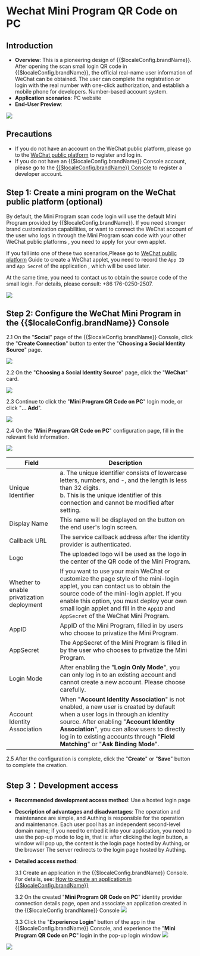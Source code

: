 # Wechat Mini Program QR Code on PC

<LastUpdated />

## Introduction

- **Overview**: This is a pioneering design of {{$localeConfig.brandName}}. After opening the scan small login QR code in {{$localeConfig.brandName}}, the official real-name user information of WeChat can be obtained. The user can complete the registration or login with the real number with one-click authorization, and establish a mobile phone for developers. Number-based account system.
- **Application scenarios**: PC website
- **End-User Preview**:

![](./images/login.jpg)

## Precautions

- If you do not have an account on the WeChat public platform, please go to the [WeChat public platform](https://mp.weixin.qq.com/wxopen/waregister?action=step1) to register and log in.
- If you do not have an {{$localeConfig.brandName}} Console account, please go to the [{{$localeConfig.brandName}} Console](https://authing.cn/) to register a developer account.

## Step 1: Create a mini program on the WeChat public platform (optional)

By default, the Mini Program scan code login will use the default Mini Program provided by {{$localeConfig.brandName}}. If you need stronger brand customization capabilities, or want to connect the WeChat account of the user who logs in through the Mini Program scan code with your other WeChat public platforms , you need to apply for your own applet.

If you fall into one of these two scenarios,Please go to [WeChat public platform](https://mp.weixin.qq.com/wxopen/waregister?action=step1) Guide to create a WeChat applet, you need to record the `App ID` and `App Secre`t of the application , which will be used later.

At the same time, you need to contact us to obtain the source code of the small login. For details, please consult: +86 176-0250-2507.

![](./images/register-wechat-miniprogram.jpg)

## Step 2: Configure the WeChat Mini Program in the {{$localeConfig.brandName}} Console

2.1 On the "**Social**" page of the {{$localeConfig.brandName}} Console, click the "**Create Connection**" button to enter the "**Choosing a Social Identity Source**" page.

![](~@imagesEnUs/guides/connections/create-social-idp.jpg)

2.2 On the "**Choosing a Social Identity Source**" page, click the "**WeChat**" card.

![](../wechat-pc/images/add-app-1.jpg)

2.3 Continue to click the "**Mini Program QR Code on PC**" login mode, or click "**... Add**".

![](./images/add-app1.jpg)

2.4 On the "**Mini Program QR Code on PC**" configuration page, fill in the relevant field information.

![](./images/add-app2.jpg)

| Field                                      | Description                                                                                                                                                                                                                                                                                                     |
| ------------------------------------------ | --------------------------------------------------------------------------------------------------------------------------------------------------------------------------------------------------------------------------------------------------------------------------------------------------------------- |
| Unique Identifier                          | a. The unique identifier consists of lowercase letters, numbers, and -, and the length is less than 32 digits. <br />b. This is the unique identifier of this connection and cannot be modified after setting.                                                                                                  |
| Display Name                               | This name will be displayed on the button on the end user's login screen.                                                                                                                                                                                                                                       |
| Callback URL                               | The service callback address after the identity provider is authenticated.                                                                                                                                                                                                                                      |
| Logo                                       | The uploaded logo will be used as the logo in the center of the QR code of the Mini Program.                                                                                                                                                                                                                    |
| Whether to enable privatization deployment | If you want to use your main WeChat or customize the page style of the mini-login applet, you can contact us to obtain the source code of the mini-login applet. If you enable this option, you must deploy your own small login applet and fill in the `AppID` and `AppSecret` of the WeChat Mini Program.     |
| AppID                                      | AppID of the Mini Program, filled in by users who choose to privatize the Mini Program.                                                                                                                                                                                                                         |
| AppSecret                                  | The AppSecret of the Mini Program is filled in by the user who chooses to privatize the Mini Program.                                                                                                                                                                                                           |
| Login Mode                                 | After enabling the "**Login Only Mode**", you can only log in to an existing account and cannot create a new account. Please choose carefully.                                                                                                                                                                  |
| Account Identity Association               | When "**Account Identity Association**" is not enabled, a new user is created by default when a user logs in through an identity source. After enabling "**Account Identity Association**", you can allow users to directly log in to existing accounts through "**Field Matching**" or "**Ask Binding Mode**". |

2.5 After the configuration is complete, click the "**Create**" or "**Save**" button to complete the creation.

## Step 3：Development access

- **Recommended development access method**: Use a hosted login page
- **Description of advantages and disadvantages**: The operation and maintenance are simple, and Authing is responsible for the operation and maintenance. Each user pool has an independent second-level domain name; if you need to embed it into your application, you need to use the pop-up mode to log in, that is: after clicking the login button, a window will pop up, the content is the login page hosted by Authing, or the browser The server redirects to the login page hosted by Authing.
- **Detailed access method**:

  3.1 Create an application in the {{$localeConfig.brandName}} Console. For details, see: [How to create an application in {{$localeConfig.brandName}}](/en/guides/app/create-app)

  3.2 On the created "**Mini Program QR Code on PC**" identity provider connection details page, open and associate an application created in the {{$localeConfig.brandName}} Console
  ![](./images/step3.2.jpg)

  3.3 Click the "**Experience Login**" button of the app in the {{$localeConfig.brandName}} Console, and experience the "**Mini Program QR Code on PC**" login in the pop-up login window
  ![](../wechat-pc/images/step3.3-1.jpg)

![](./images/step3.3-2.jpg)
